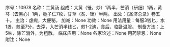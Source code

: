 序号：10978
名称：二黄汤
组成：大黄（锉，炒）1两半，芒消（研细）1两，黄芩（去黑心）1两，栀子仁7枚，甘草（炙、锉）半两。
出处：《圣济总录》卷五十。
主治：虙瘕，大便秘。
加减：None
功效：None
用法用量：每服3钱匕，水1盏，煎至7分，去滓，入芒消半钱匕，煎1-2沸，食后、临卧温服。
制备方法：上5味，除芒消外，为粗散。
临床应用：None
各家论述：None
用药禁忌：None
附注：None
